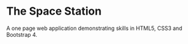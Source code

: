 # The Space Station

A one page web application demonstrating skills in HTML5, CSS3 and Bootstrap 4.

